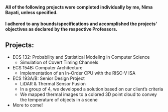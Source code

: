 #### All of the following projects were completed individually by me, Nima Bayati, unless specified.
#### I adhered to any bounds/specifications and accomplished the projects' objectives as declared by the respective Professors.

## Projects:
  - ECS 132: Probability and Statistical Modeling in Computer Science
    - Simulation of Covert Timing Channels
  - ECS 154B: Computer Architecture
    - Implementation of an In-Order CPU with the RISC-V ISA
  - ECS 193A/B: Senior Design Project
    - LiDAR & Thermal Sensor Fusion
    - In a group of 4, we developed a solution based on our client’s criteria
    - We mapped thermal images to a colored 3D point cloud to convey the temperature of objects in a scene
  - More to come!
